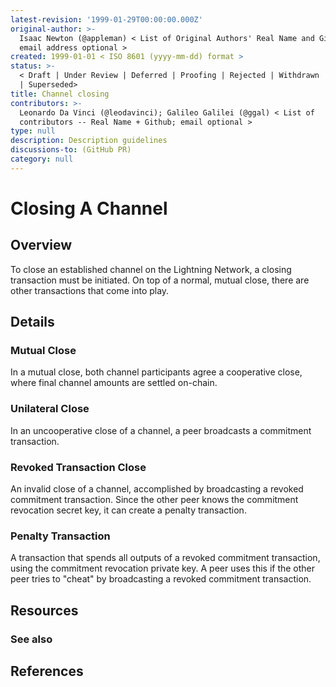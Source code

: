 ```yaml
---
latest-revision: '1999-01-29T00:00:00.000Z'
original-author: >-
  Isaac Newton (@appleman) < List of Original Authors' Real Name and Github;
  email address optional >
created: 1999-01-01 < ISO 8601 (yyyy-mm-dd) format >
status: >-
  < Draft | Under Review | Deferred | Proofing | Rejected | Withdrawn | Accepted
  | Superseded>
title: Channel closing
contributors: >-
  Leonardo Da Vinci (@leodavinci); Galileo Galilei (@ggal) < List of
  contributors -- Real Name + Github; email optional >
type: null
description: Description guidelines
discussions-to: (GitHub PR)
category: null
---
```


# Closing A Channel

## Overview

To close an established channel on the Lightning Network, a closing transaction must be initiated. On top of a normal, mutual close, there are other transactions that come into play.

## Details

### Mutual Close

In a mutual close, both channel participants agree a cooperative close, where final channel amounts are settled on-chain. 

### Unilateral Close

In an uncooperative close of a channel, a peer broadcasts a commitment transaction. 

### Revoked Transaction Close

An invalid close of a channel, accomplished by broadcasting a revoked commitment transaction. Since the other peer knows the commitment revocation secret key, it can create a penalty transaction.

### Penalty Transaction

A transaction that spends all outputs of a revoked commitment transaction, using the commitment revocation private key. A peer uses this if the other peer tries to "cheat" by broadcasting a revoked commitment transaction.



## Resources



### See also

## References

